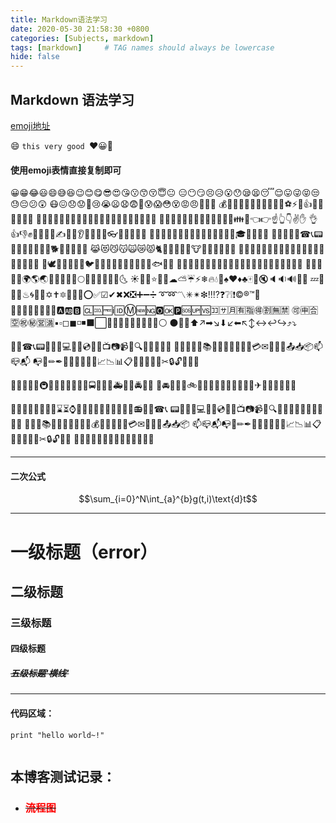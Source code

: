```yaml
---
title: Markdown语法学习
date: 2020-05-30 21:58:30 +0800
categories: [Subjects, markdown]
tags: [markdown]     # TAG names should always be lowercase 
hide: false
---
```



## **Markdown 语法学习** ##

[emoji地址](https://github.com/ikatyang/emoji-cheat-sheet/blob/master/README.md#smileys--emotion)

:smile: `this very good `❤️😀🙂

#### 使用emoji表情直接复制即可


😀😁😂😃😄😅😆😉😊😋😎😍😘😗😙😚😇😐
😑😶😏😣😥😮😯😪😫😴😌😛😜😝😒😓😔😕😲
😷😖😞😟😤😢😭😦😧😨😬😰😱😳😵😡😠🌹🍀🍎
💰📱🌙🍁🍂🍃🌷💎🔪🔫🏀⚽⚡👄👍🔥👦👧👨👩👴
👵👶👱👮👲👳👷👸💂🎅👰👼💆💇🙍🙎🙅🙆💁🙋🙇
🙌🙏👤👥🚶🏃👯💃👫👬👭💏💑👪💪👈👉☝👆👇✌✋
👌👍👎✊👊👋👏👐✍👣👀👂👃👅👄💋👓👔👕👖👗👘
👙👚👛👜👝🎒💼👞👟👠👡👢👑👒🎩🎓💄💅💍🌂
📱📲📶📳📴☎📞📟📠🙈🙉🙊🐵🐒🐶🐕🐩🐺🐱😺😸
😹😻😼😽🙀😿😾🐈🐯🐅🐆🐴🐎🐮🐂🐃🐄🐷🐖🐗
🐽🐏🐑🐐🐪🐫🐘🐭🐁🐀🐹🐰🐇🐻🐨🐼🐾🐔🐓🦆
🦢🕊🦜🦉🐣🐤🐥🐦🐧🐸🐊🐢🐍🐲🐉🐳🐋🐬🐟🐠🐡
🐙🐚🐌🐛🐜🐝🐞🦋💐🌸💮🌹🌺🌻🌼🌷🌱🌲🌳🌴🌵🌾
🌿🍀🍁🍂🍃🌍🌎🌏🌐🌑🌒🌓🌔🌕🌖🌗🌘🌙🌚🌛🌜
☀🌝🌞⭐🌟🌠☁⛅☔⚡❄🔥💧🌊♠♥♦♣🀄🎴🔇🔈🔉🔊📢📣
💤💢💬💭♨🌀🔔🔕✡✝🔯📛🔰🔱⭕✅☑✔✖❌❎➕➖➗
➰➿〽✳✴❇‼⁉❓❔❕❗©®™🎦🔅🔆💯🔠🔡🔢🔣🔤🅰🆎🅱
🆑🆒🆓ℹ🆔Ⓜ🆕🆖🅾🆗🅿🆘🆙🆚🈁🈂🈷🈶🈯🉐🈹🈚🈲
🉑🈸🈴🈳㊗㊙🈺🈵▪▫◻◼◽◾⬛⬜🔶🔷🔸🔹🔺🔻💠🔲🔳⚪
⚫🔴🔵⬆↗➡↘⬇↙⬅↖↕↔↩↪⤴⤵

📱📲☎📞📟📠🔋🔌💻💽💾💿📀🎥📺📷📹📼🔍🔎🔬🔭📡📔
📕📖📗📘📙📚📓📃📜📄📰📑🔖💳✉📧📨📩📤📥📦📫📪📬
📭📮✏✒📝📁📂📅📆📇📈📉📊📋📌📍📎📏📐✂🔒🔓🔏🔐🔑

🚂🚃🚄🚅🚆🚇🚈🚉🚊🚝🚞🚋🚌🚍🚎🚏🚐🚑🚒🚓🚔🚕🚖
🚗🚘🚚🚛🚜🚲⛽🚨🚥🚦🚧⚓⛵🚣🚤🚢✈💺🚁🚟🚠🚡🚀

💌💎🔪💈🚪🚽🚿🛁⌛⏳⌚⏰🎈🎉🎊🎎🎏🎐🎀🎁📯📻📱📲☎📞
📟📠🔋🔌💻💽💾💿📀🎥📺📷📹📼🔍🔎🔬🔭📡💡🔦🏮📔📕📖
📗📘📙📚📓📃📜📄📰📑🔖💰💴💵💶💷💸💳✉📧📨📩📤📥📦
📫📪📬📭📮✏✒📝📁📂📅📆📇📈📉📊📋📌📍📎📏📐✂🔒🔓🔏🔐
🔑🔨🔫🔧🔩🔗💉💊🚬🔮🚩🎌💦💨


---

#### 二次公式


$$\sum_{i=0}^N\int_{a}^{b}g(t,i)\text{d}t$$


---

# 一级标题（error）
## 二级标题
### 三级标题
#### 四级标题
##### ~~五级标题'横线'~~

---

#### 代码区域：

```
print "hello world~!"


```

##  **本博客测试记录：**
* ### ~~<font color=red> 流程图</font>~~
